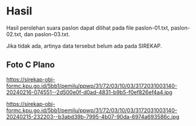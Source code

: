 # Hasil

Hasil perolehan suara paslon dapat dilihat pada file paslon-01.txt, paslon-02.txt, dan paslon-03.txt.

Jika tidak ada, artinya data tersebut belum ada pada SIREKAP.

## Foto C Plano

https://sirekap-obj-formc.kpu.go.id/5bb1/pemilu/ppwp/31/72/03/10/03/3172031003140-20240216-074551--2d500e0f-d0ad-4831-b9b5-f0ef826ef4a4.jpg

https://sirekap-obj-formc.kpu.go.id/5bb1/pemilu/ppwp/31/72/03/10/03/3172031003140-20240215-232203--b3abd39b-7995-4b07-90da-6974a693586c.jpg
